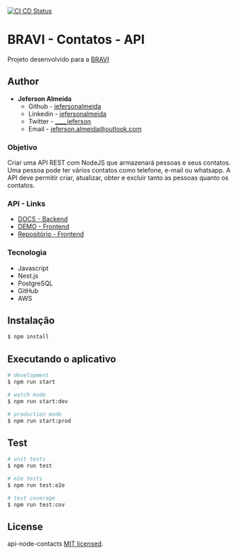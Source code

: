 [![CI CD Status](https://github.com/jefersonalmeida/api-node-contacts/workflows/CI-CD/badge.svg)](https://github.com/jefersonalmeida/api-node-contacts)

# BRAVI - Contatos - API

Projeto desenvolvido para a [BRAVI](https://bravi.com.br/)

## Author

- **Jeferson Almeida**
  - Github - [jefersonalmeida](https://github.com/jefersonalmeida)
  - Linkedin - [jefersonalmeida](https://www.linkedin.com/in/jefersonalmeida/)
  - Twitter - [____jeferson](https://twitter.com/____jeferson)
  - Email - [jeferson.almeida@outlook.com](mailto://jeferson.almeida@outlook.com)

### Objetivo
Criar uma API REST com NodeJS que armazenará pessoas e seus contatos. Uma pessoa pode
ter vários contatos como telefone, e-mail ou whatsapp. A API deve permitir criar,
atualizar, obter e excluir tanto as pessoas quanto os contatos.

### API - Links

- [DOCS - Backend](http://api-node-contacts.sa-east-1.elasticbeanstalk.com/api)
- [DEMO - Frontend](https://bravi.com.br)
- [Repositório - Frontend](https://bravi.com.br)

### Tecnologia
- Javascript
- Nest.js
- PostgreSQL
- GitHub
- AWS

## Instalação

```bash
$ npm install
```

## Executando o aplicativo

```bash
# development
$ npm run start

# watch mode
$ npm run start:dev

# production mode
$ npm run start:prod
```

## Test

```bash
# unit tests
$ npm run test

# e2e tests
$ npm run test:e2e

# test coverage
$ npm run test:cov
```
## License

api-node-contacts [MIT licensed](LICENSE).
